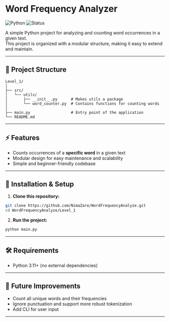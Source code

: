 # Word Frequency Analyzer

![Python](https://img.shields.io/badge/python-3.8%2B-blue)
![Status](https://img.shields.io/badge/status-active-success)

A simple Python project for analyzing and counting word occurrences in a given text.  
This project is organized with a modular structure, making it easy to extend and maintain.

---

## 📂 Project Structure

```
Level_1/
│
├── src/
│   └── utils/
│       ├── __init__.py      # Makes utils a package
│       └── word_counter.py  # Contains functions for counting words
│
├── main.py                  # Entry point of the application
└── README.md
```

---

## ⚡ Features

- Counts occurrences of a **specific word** in a given text  
- Modular design for easy maintenance and scalability  
- Simple and beginner-friendly codebase  

---

## 🚀 Installation & Setup

1. **Clone this repository:**

```bash
git clone https://github.com/NimaZare/WordFrequencyAnalyze.git
cd WordFrequencyAnalyze/Level_1
```

2. **Run the project:**

```bash
python main.py
```

---

## 🛠️ Requirements

* Python 3.11+ (no external dependencies)

---

## 📌 Future Improvements

* Count all unique words and their frequencies
* Ignore punctuation and support more robust tokenization
* Add CLI for user input

---
